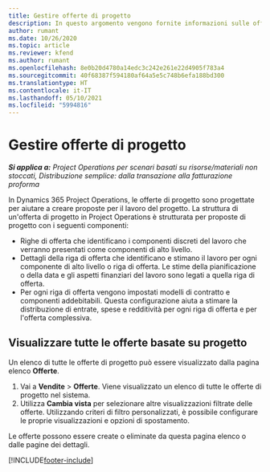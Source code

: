 ```yaml
---
title: Gestire offerte di progetto
description: In questo argomento vengono fornite informazioni sulle offerte di progetto.
author: rumant
ms.date: 10/26/2020
ms.topic: article
ms.reviewer: kfend
ms.author: rumant
ms.openlocfilehash: 8e0b20d4780a14edc3c242e261e22d4905f783a4
ms.sourcegitcommit: 40f68387f594180af64a5e5c748b6efa188bd300
ms.translationtype: HT
ms.contentlocale: it-IT
ms.lasthandoff: 05/10/2021
ms.locfileid: "5994816"
---
```

# <a name="manage-project-quotes"></a>Gestire offerte di progetto

_**Si applica a:** Project Operations per scenari basati su risorse/materiali non stoccati, Distribuzione semplice: dalla transazione alla fatturazione proforma_

In Dynamics 365 Project Operations, le offerte di progetto sono progettate per aiutare a creare proposte per il lavoro del progetto. La struttura di un'offerta di progetto in Project Operations è strutturata per proposte di progetto con i seguenti componenti:

  - Righe di offerta che identificano i componenti discreti del lavoro che verranno presentati come componenti di alto livello.
  - Dettagli della riga di offerta che identificano e stimano il lavoro per ogni componente di alto livello o riga di offerta. Le stime della pianificazione o della data e gli aspetti finanziari del lavoro sono legati a quella riga di offerta.
  - Per ogni riga di offerta vengono impostati modelli di contratto e componenti addebitabili. Questa configurazione aiuta a stimare la distribuzione di entrate, spese e redditività per ogni riga di offerta e per l'offerta complessiva.

## <a name="view-all-project-based-quotes"></a>Visualizzare tutte le offerte basate su progetto

Un elenco di tutte le offerte di progetto può essere visualizzato dalla pagina elenco **Offerte**. 

1. Vai a **Vendite** > **Offerte**. Viene visualizzato un elenco di tutte le offerte di progetto nel sistema. 
2. Utilizza **Cambia vista** per selezionare altre visualizzazioni filtrate delle offerte. Utilizzando criteri di filtro personalizzati, è possibile configurare le proprie visualizzazioni e opzioni di spostamento.

Le offerte possono essere create o eliminate da questa pagina elenco o dalle pagine dei dettagli.


[!INCLUDE[footer-include](../../includes/footer-banner.md)]